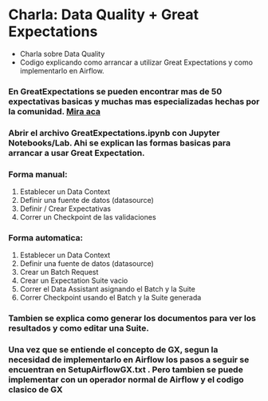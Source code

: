 # Charla: Data Quality + Great Expectations
- Charla sobre Data Quality
- Codigo explicando como arrancar a utilizar Great Expectations y como implementarlo en Airflow.

### En GreatExpectations se pueden encontrar mas de 50 expectativas basicas y muchas mas especializadas hechas por la comunidad. [Mira aca](https://greatexpectations.io/expectations/?filterType=Package&viewType=Summary&showFilters=true&subFilterValues=core)

### Abrir el archivo GreatExpectations.ipynb con Jupyter Notebooks/Lab. Ahi se explican las formas basicas para arrancar a usar Great Expectation.

### Forma manual:
1. Establecer un Data Context
2. Definir una fuente de datos (datasource)
3. Definir / Crear Expectativas
4. Correr un Checkpoint de las validaciones

### Forma automatica:
1. Establecer un Data Context
2. Definir una fuente de datos (datasource)
3. Crear un Batch Request
4. Crear un Expectation Suite vacio
5. Correr el Data Assistant asignando el Batch y la Suite
6. Correr Checkpoint usando el Batch y la Suite generada

### Tambien se explica como generar los documentos para ver los resultados y como editar una Suite.

### Una vez que se entiende el concepto de GX, segun la necesidad de implementarlo en Airflow los pasos a seguir se encuentran en SetupAirflowGX.txt . Pero tambien se puede implementar con un operador normal de Airflow y el codigo clasico de GX
